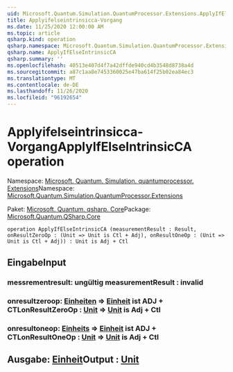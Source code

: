 ```yaml
---
uid: Microsoft.Quantum.Simulation.QuantumProcessor.Extensions.ApplyIfElseIntrinsicCA
title: Applyifelseintrinsicca-Vorgang
ms.date: 11/25/2020 12:00:00 AM
ms.topic: article
qsharp.kind: operation
qsharp.namespace: Microsoft.Quantum.Simulation.QuantumProcessor.Extensions
qsharp.name: ApplyIfElseIntrinsicCA
qsharp.summary: ''
ms.openlocfilehash: 40513e407d4f7a42dffde940cd4b3548d8738a4d
ms.sourcegitcommit: a87c1aa8e7453360025e47ba614f25b02ea84ec3
ms.translationtype: MT
ms.contentlocale: de-DE
ms.lasthandoff: 11/26/2020
ms.locfileid: "96192654"
---
```

# <a name="applyifelseintrinsicca-operation"></a><span data-ttu-id="a5c37-102">Applyifelseintrinsicca-Vorgang</span><span class="sxs-lookup"><span data-stu-id="a5c37-102">ApplyIfElseIntrinsicCA operation</span></span>

<span data-ttu-id="a5c37-103">Namespace: [Microsoft. Quantum. Simulation. quantumprocessor. Extensions](xref:Microsoft.Quantum.Simulation.QuantumProcessor.Extensions)</span><span class="sxs-lookup"><span data-stu-id="a5c37-103">Namespace: [Microsoft.Quantum.Simulation.QuantumProcessor.Extensions](xref:Microsoft.Quantum.Simulation.QuantumProcessor.Extensions)</span></span>

<span data-ttu-id="a5c37-104">Paket: [Microsoft. Quantum. qsharp. Core](https://nuget.org/packages/Microsoft.Quantum.QSharp.Core)</span><span class="sxs-lookup"><span data-stu-id="a5c37-104">Package: [Microsoft.Quantum.QSharp.Core](https://nuget.org/packages/Microsoft.Quantum.QSharp.Core)</span></span>




```qsharp
operation ApplyIfElseIntrinsicCA (measurementResult : Result, onResultZeroOp : (Unit => Unit is Ctl + Adj), onResultOneOp : (Unit => Unit is Ctl + Adj)) : Unit is Adj + Ctl
```


## <a name="input"></a><span data-ttu-id="a5c37-105">Eingabe</span><span class="sxs-lookup"><span data-stu-id="a5c37-105">Input</span></span>

### <a name="measurementresult--__invalidresult__"></a><span data-ttu-id="a5c37-106">messrementresult: __ungültig <Result>__</span><span class="sxs-lookup"><span data-stu-id="a5c37-106">measurementResult : __invalid<Result>__</span></span>




### <a name="onresultzeroop--unit--unit--is-adj--ctl"></a><span data-ttu-id="a5c37-107">onresultzeroop: [Einheiten](xref:microsoft.quantum.lang-ref.unit) => [Einheit](xref:microsoft.quantum.lang-ref.unit)  ist ADJ + CTL</span><span class="sxs-lookup"><span data-stu-id="a5c37-107">onResultZeroOp : [Unit](xref:microsoft.quantum.lang-ref.unit) => [Unit](xref:microsoft.quantum.lang-ref.unit)  is Adj + Ctl</span></span>




### <a name="onresultoneop--unit--unit--is-adj--ctl"></a><span data-ttu-id="a5c37-108">onresultoneop: [Einheits](xref:microsoft.quantum.lang-ref.unit) => [Einheit](xref:microsoft.quantum.lang-ref.unit)  ist ADJ + CTL</span><span class="sxs-lookup"><span data-stu-id="a5c37-108">onResultOneOp : [Unit](xref:microsoft.quantum.lang-ref.unit) => [Unit](xref:microsoft.quantum.lang-ref.unit)  is Adj + Ctl</span></span>





## <a name="output--unit"></a><span data-ttu-id="a5c37-109">Ausgabe: [Einheit](xref:microsoft.quantum.lang-ref.unit)</span><span class="sxs-lookup"><span data-stu-id="a5c37-109">Output : [Unit](xref:microsoft.quantum.lang-ref.unit)</span></span>

